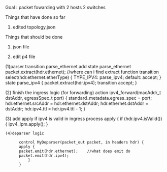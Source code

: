 Goal : packet fowarding with 2 hosts 2 switches






Things that have done so far
1. edited topology.json







Things that should be done 
1. json file  

2. edit p4 file 


  (1)parser transition parse_ethernet
          add state parse_ethernet
         packet.extract(hdr.ethernet); //where can i find extract function
        transition select(hdr.ethernet.etherType) {
            TYPE_IPV4: parse_ipv4;
            default: accept;
        }
        state parse_ipv4 {
        packet.extract(hdr.ipv4);
        transition accept;
      }
      
   (2) finish the ingress logic (for forwarding)
        action ipv4_forward(macAddr_t dstAddr, egressSpec_t port) {
        standard_metadata.egress_spec = port;
        hdr.ethernet.srcAddr = hdr.ethernet.dstAddr;
        hdr.ethernet.dstAddr = dstAddr;
        hdr.ipv4.ttl = hdr.ipv4.ttl - 1;
    }
   
   
   (3) add apply if ipv4 is valid in ingress process
        apply {
        if (hdr.ipv4.isValid()) {
            ipv4_lpm.apply();
        }
        
    (4)deparser logic
        
          control MyDeparser(packet_out packet, in headers hdr) {
          apply {
          packet.emit(hdr.ethernet);    //what does emit do
          packet.emit(hdr.ipv4);
              }
          }
 
        
        
        
        
        
        
        
        
        
        
        
        
        
        
        
        
        
